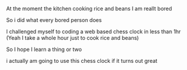 At the moment the kitchen cooking rice
and beans
I am reallt bored

So i did what every bored person does

I challenged myself to coding a web based
chess clock in less than 1hr (Yeah I take a whole hour just to cook rice and beans)

So I hope I learn a thing or two

i actually am going to use this chess clock
if it turns out great
